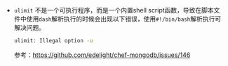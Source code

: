 * `ulimit` 不是一个可执行程序，而是一个内置shell script函数，导致在脚本文件中使用`dash`解析执行的时候会出现以下错误，使用`#!/bin/bash`解析执行可解决问题。

  ```bash
  ulimit: Illegal option -u
  ```

  参考：https://github.com/edelight/chef-mongodb/issues/146
